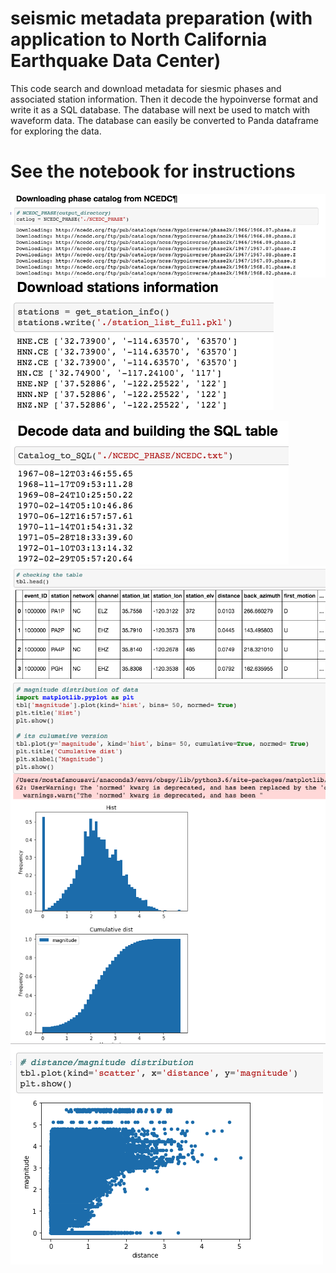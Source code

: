 # seismic metadata preparation (with application to North California Earthquake Data Center)

This code search and download metadata for siesmic phases and associated station information. 
Then it decode the hypoinverse format and write it as a SQL database. 
The database will next be used to match with waveform data. 
The database can easily be converted to Panda dataframe for exploring the data. 

# See the notebook for instructions
![Downloading phase arrival time and event information](F1.png)
![Downloading station information](F2.png)

![Decoding the data and building a SQL database](F3.png)
![Resulted table](F4.png)
![Statistics of metadata](F5.png)
![Statistics of metadata](F6.png)
